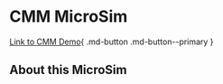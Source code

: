 # CMM MicroSim



[Link to CMM Demo](./cmm.html){ .md-button .md-button--primary }

## About this MicroSim
